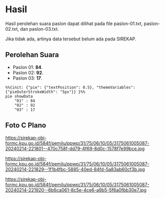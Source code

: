 # Hasil

Hasil perolehan suara paslon dapat dilihat pada file paslon-01.txt, paslon-02.txt, dan paslon-03.txt.

Jika tidak ada, artinya data tersebut belum ada pada SIREKAP.

## Perolehan Suara

 * Paslon 01: **84**.
 * Paslon 02: **92**.
 * Paslon 03: **17**.

```mermaid
%%{init: {"pie": {"textPosition": 0.5}, "themeVariables": {"pieOuterStrokeWidth": "5px"}} }%%
pie showData
    "01" : 84
    "02" : 92
    "03" : 17
```
## Foto C Plano

https://sirekap-obj-formc.kpu.go.id/584f/pemilu/ppwp/31/75/06/10/05/3175061005087-20240214-221801--470c758f-dd79-4f69-8d0c-1578f7e99bce.jpg

https://sirekap-obj-formc.kpu.go.id/584f/pemilu/ppwp/31/75/06/10/05/3175061005087-20240214-221829--1f1b4fbc-5885-40ed-84fd-5a83ab60cf3b.jpg

https://sirekap-obj-formc.kpu.go.id/584f/pemilu/ppwp/31/75/06/10/05/3175061005087-20240214-221920--6b6ca061-8c5e-4ce6-a9b5-5f6a0fbb30e7.jpg
